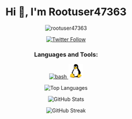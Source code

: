 <h1 align="center">Hi 👋, I'm Rootuser47363</h1>

<p align="center">
  <img src="https://komarev.com/ghpvc/?username=rootuser47363&label=Profile%20views&color=0e75b6&style=flat" alt="rootuser47363" />
</p>

<p align="center">
  <a href="https://twitter.com/" target="_blank">
    <img src="https://img.shields.io/twitter/follow/rootuser47363?label=Follow%20me%21&style=social" alt="Twitter Follow" />
  </a>
</p>

<h3 align="center">Languages and Tools:</h3>

<p align="center">
  <a href="https://www.gnu.org/software/bash/" target="_blank">
    <img src="https://www.vectorlogo.zone/logos/gnu_bash/gnu_bash-icon.svg" alt="bash" width="40" height="40"/>
  </a>
  <a href="https://www.linux.org/" target="_blank">
    <img src="https://raw.githubusercontent.com/devicons/devicon/master/icons/linux/linux-original.svg" alt="linux" width="40" height="40"/>
  </a>
  <!-- Add more tools and languages here -->
</p>

<p align="center">
  <img src="https://github-readme-stats.vercel.app/api/top-langs/?username=rootuser47363&layout=compact&theme=dark" alt="Top Languages" />
</p>

<p align="center">
  <img src="https://github-readme-stats.vercel.app/api?username=rootuser47363&show_icons=true&count_private=true&hide=stars&theme=dark" alt="GitHub Stats" />
</p>

<p align="center">
  <img src="https://github-readme-streak-stats.herokuapp.com/?user=rootuser47363&theme=dark" alt="GitHub Streak" />
</p>
